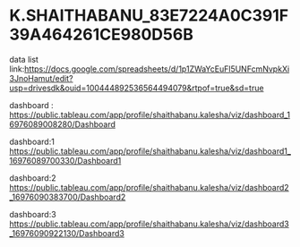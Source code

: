 # K.SHAITHABANU_83E7224A0C391F39A464261CE980D56B


data list link:https://docs.google.com/spreadsheets/d/1p1ZWaYcEuFl5UNFcmNvpkXi3JnoHamut/edit?usp=drivesdk&ouid=100444892536564494079&rtpof=true&sd=true

dashboard : https://public.tableau.com/app/profile/shaithabanu.kalesha/viz/dashboard_16976089008280/Dashboard

dashboard:1 https://public.tableau.com/app/profile/shaithabanu.kalesha/viz/dashboard1_16976089700330/Dashboard1



dashboard:2 https://public.tableau.com/app/profile/shaithabanu.kalesha/viz/dashboard2_16976090383700/Dashboard2



dashboard:3 https://public.tableau.com/app/profile/shaithabanu.kalesha/viz/dashboard3_16976090922130/Dashboard3

 

